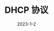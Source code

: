 ---
# 当前页面内容标题
title: DHCP 协议
# sidebar: heading
# 当前页面图标
icon: note
# 分类
category:
    - 数据链路层
tag:
    - Mac帧协议
sticky: false
# 是否收藏在博客主题的文章列表中，当填入数字时，数字越大，排名越靠前。
star: false
# 是否将该文章添加至文章列表中
article: true
# 是否将该文章添加至时间线中
timeline: true
# sidebar: heading
order: 1
date: 2023-1-2
# 浏览量
pageview: true
---